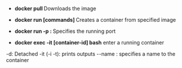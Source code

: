 - **docker pull <image-name>**
Downloads the image

- **docker run [commands] <image-name>**
Creates a container from specified image

- **docker run -p <host-port>:<exposed-container-port> <image-name>**
Specifies the running port

- **docker exec -it [container-id] bash**
enter a running container

-d: Detached
-it (-i -t): prints outputs
--name <name>: specifies a name to the container
